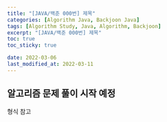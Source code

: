 ```yaml
---
title: "[JAVA/백준 000번] 제목"
categories: [Algorithm Java, Backjoon Java]
tags: [Algorithm Study, Java, Algorithm, Backjoon]
excerpt: "[JAVA/백준 000번] 제목"
toc: true
toc_sticky: true

date: 2022-03-06
last_modified_at: 2022-03-11
---
```


## 알고리즘 문제 풀이 시작 예정
형식 참고
